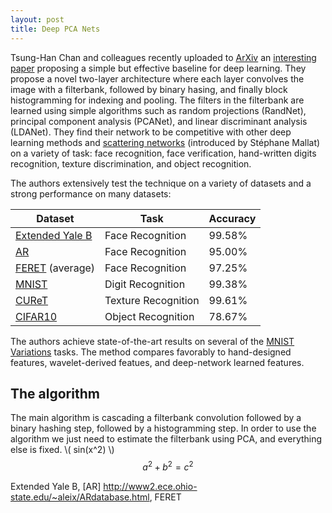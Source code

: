 ```yaml
---
layout: post
title: Deep PCA Nets
---
```


Tsung-Han Chan and colleagues recently uploaded to [ArXiv](arxiv.org) an [interesting paper](http://arxiv.org/abs/1404.3606) proposing a simple but effective baseline for deep learning.  They propose a novel two-layer architecture where
each layer convolves the image with a filterbank, followed by binary hasing, and finally block histogramming for indexing and pooling.  The filters in the filterbank are learned using simple algorithms such as random projections (RandNet),
principal component analysis (PCANet), and linear discriminant analysis (LDANet).  They find their network to be competitive with other deep learning methods
and [scattering networks](www.di.ens.fr/data/scattering) (introduced by Stéphane Mallat) on a variety of task: face recognition, face verification, hand-written digits recognition, texture discrimination, and object recognition.

The authors extensively test the technique on a variety of datasets and a strong performance on many datasets:

|Dataset   | Task  | Accuracy  |
|---|---|---|
| [Extended Yale B](http://vision.ucsd.edu/~leekc/ExtYaleDatabase/ExtYaleB.html)  | Face Recognition  | 99.58%  |
| [AR](http://www2.ece.ohio-state.edu/~aleix/ARdatabase.html) | Face Recognition  | 95.00%   |
| [FERET](http://www.itl.nist.gov/iad/humanid/feret/feret_master.html) (average)   | Face Recognition  | 97.25%  |
| [MNIST](http://yann.lecun.com/exdb/mnist/) | Digit Recognition  | 99.38% |
| [CUReT](http://www1.cs.columbia.edu/CAVE//exclude/curet/.index.html) | Texture Recognition |  99.61% |
| [CIFAR10](http://www.cs.toronto.edu/~kriz/cifar.html) | Object Recognition  | 78.67% |


The authors achieve state-of-the-art results on several of the [MNIST Variations](http://www.iro.umontreal.ca/~lisa/twiki/bin/view.cgi/Public/MnistVariations) tasks. The method compares favorably to hand-designed features, wavelet-derived featues, and deep-network learned features.

## The algorithm

The main algorithm is cascading a filterbank convolution
 followed by 
a binary hashing step, followed by a histogramming step.  In order
to use the algorithm we just need to estimate the filterbank
using PCA, and everything else is fixed. \\( sin(x^2) \\) 
$$ a^2 + b^2 = c^2 $$



 Extended Yale B, [AR] http://www2.ece.ohio-state.edu/~aleix/ARdatabase.html, FERET


